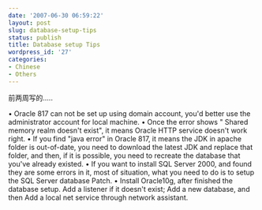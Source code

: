 ```yaml
---
date: '2007-06-30 06:59:22'
layout: post
slug: database-setup-tips
status: publish
title: Database setup Tips
wordpress_id: '27'
categories:
- Chinese
- Others
---
```


前两周写的..... 

• Oracle 817 can not be set up using domain account, you'd better use the administrator account for local machine.
• Once the error shows " Shared memory realm doesn't exist", it means Oracle HTTP service doesn't work right.
• If you find "java error" in Oracle 817, it means the JDK in apache folder is out-of-date, you need to download the latest JDK and replace that folder, and then, if it is possible, you need to recreate the database that you've already existed.
• If you want to install SQL Server 2000, and found they are some errors in it, most of situation, what you need to do is to setup the SQL Server database Patch.
• Install Oracle10g, after finished the database setup. Add a listener if it doesn't exist; Add a new database, and then Add a local net service through network assistant.



